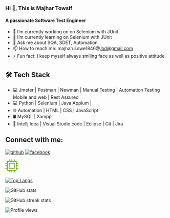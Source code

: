 ### Hi 👋, This is Majhar Towsif
#### A passionate Software Test Engineer

- 🔭 I’m currently working on  on Selenium with JUnit 
- 🌱 I’m currently learning on Selenium with JUnit 
- 💬 Ask me about SQA, SDET, Automation 
- 📫 How to reach me: majharul.swe1846@.bd@gmail.com 
- ⚡ Fun fact: I keep myself always smiling face as well as positive attitude 



## 🛠 Tech Stack 
- 💻   Jmeter | Postman | Newman | Manual Testing | Automation Testing Mobile and web | Rest Assured 
- 💻   Python | Selenium | Java  Appium | 
- 🌐   Automation | HTML | CSS | JavaScript 
- 🛢   MySQL | Xampp 
- 🔧 Intellj Idea | Visual Studio code | Eclipse | Git | Jira 


## Connect with me:
[<img src='https://cdn.jsdelivr.net/npm/simple-icons@3.0.1/icons/github.svg' alt='github' height='40'>](https://github.com/Majhar-98)  [<img src='https://cdn.jsdelivr.net/npm/simple-icons@3.0.1/icons/facebook.svg' alt='facebook' height='40'>](https://www.facebook.com/https://web.facebook.com/towsif.sumon)  

<a href='https://docs.github.com/en/developers'><img src='https://raw.githubusercontent.com/acervenky/animated-github-badges/master/assets/devbadge.gif' width='40' height='40'></a> 

[![Top Langs](https://github-readme-stats.vercel.app/api/top-langs/?username=Majhar-98)](https://github.com/anuraghazra/github-readme-stats)

![GitHub stats](https://github-readme-stats.vercel.app/api?username=Majhar-98&show_icons=true&count_private=true)  

![GitHub streak stats](https://streak-stats.demolab.com/?user=Majhar-98)  

![Profile views](https://gpvc.arturio.dev/Majhar-98)  
